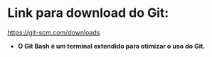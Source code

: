 # Link para download do Git:

https://git-scm.com/downloads

- **O Git Bash é um terminal extendido para otimizar o uso do Git.**


